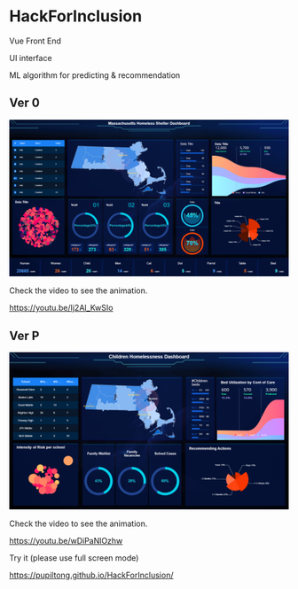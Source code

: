 # HackForInclusion    
Vue Front End

UI interface 


ML algorithm for predicting & recommendation  

## Ver 0
![demo](/img/ver0.png)

Check the video to see the animation.

https://youtu.be/Ij2Al_KwSIo

## Ver P
![demo](/img/verP.png)

Check the video to see the animation.

https://youtu.be/wDiPaNlOzhw

Try it (please use full screen mode)

https://pupiltong.github.io/HackForInclusion/

  


